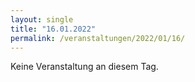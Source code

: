 ```yaml
---
layout: single
title: "16.01.2022"
permalink: /veranstaltungen/2022/01/16/
---
```


Keine Veranstaltung an diesem Tag.
